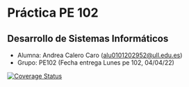 # Práctica PE 102


## Desarrollo de Sistemas Informáticos

- Alumna: Andrea Calero Caro ([alu0101202952@ull.edu.es](alu0101202952@ull.edu.es))
- Grupo: PE102 (Fecha entrega Lunes pe 102, 04/04/22)

[![Coverage Status](https://coveralls.io/repos/github/ULL-ESIT-INF-DSI-2122/practica-pe-102-lunes04-04-22-AndreaCaleroCaro/badge.svg?branch=master)](https://coveralls.io/github/ULL-ESIT-INF-DSI-2122/practica-pe-102-lunes04-04-22-AndreaCaleroCaro?branch=master)